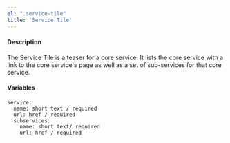 ```yaml
---
el: ".service-tile"
title: 'Service Tile'
---
```

#### Description
The Service Tile is a teaser for a core service. It lists the core service with a link to the core service's page as well as a set of sub-services for that core service.

#### Variables
~~~
service:
  name: short text / required
  url: href / required
  subservices:
    name: short text/ required
    url: href / required
~~~
